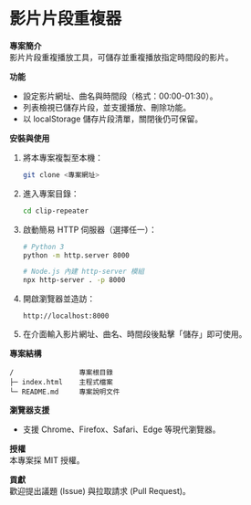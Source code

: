 # 影片片段重複器

**專案簡介**  
影片片段重複播放工具，可儲存並重複播放指定時間段的影片。

**功能**  
- 設定影片網址、曲名與時間段（格式：00:00-01:30）。  
- 列表檢視已儲存片段，並支援播放、刪除功能。  
- 以 localStorage 儲存片段清單，關閉後仍可保留。

**安裝與使用**  
1. 將本專案複製至本機：  
   ```bash
   git clone <專案網址>
   ```
2. 進入專案目錄：  
   ```bash
   cd clip-repeater
   ```
3. 啟動簡易 HTTP 伺服器（選擇任一）：  
   ```bash
   # Python 3
   python -m http.server 8000

   # Node.js 內建 http-server 模組
   npx http-server . -p 8000
   ```
4. 開啟瀏覽器並造訪：  
   ```text
   http://localhost:8000
   ```
5. 在介面輸入影片網址、曲名、時間段後點擊「儲存」即可使用。

**專案結構**  
```
/                專案根目錄
├─ index.html    主程式檔案
└─ README.md     專案說明文件
```

**瀏覽器支援**  
- 支援 Chrome、Firefox、Safari、Edge 等現代瀏覽器。

**授權**  
本專案採 MIT 授權。

**貢獻**  
歡迎提出議題 (Issue) 與拉取請求 (Pull Request)。 